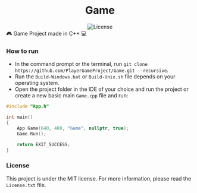 ﻿<div align="center"> 
    <h1> Game </h1>
    <img alt=License src="https://img.shields.io/badge/license-MIT-blue"></img>
</div>
🎮 Game Project made in C++ 💻

### How to run
- In the command prompt or the terminal, run ```git clone https://github.com/PlayerGameProject/Game.git --recursive```.
- Run the ```Build-Windows.bat``` or ```Build-Unix.sh``` file depends on your operating system.
- Open the project folder in the IDE of your choice and run the project or create a new basic main ```Game.cpp``` file and run:
```c++
#include "App.h"

int main()
{
    App Game(640, 480, "Game", nullptr, true);
    Game.Run();
    
    return EXIT_SUCCESS;
}
```

### License
This project is under the MIT license.
For more information, please read the ```License.txt``` file.
